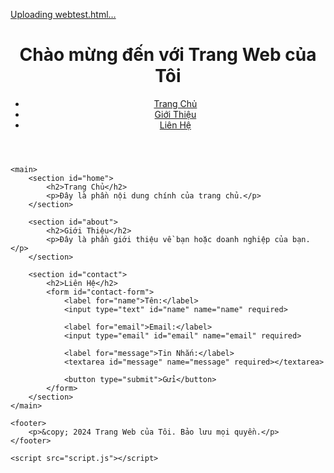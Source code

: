 [Uploading webtest.html…]()<!DOCTYPE html>
<html lang="en">
<head>
    <meta charset="UTF-8">
    <meta name="viewport" content="width=device-width, initial-scale=1.0">
    <title>Trang Web Di Động</title>
    <link rel="stylesheet" href="styles.css">
</head>
<body>
    <header>
        <h1>Chào mừng đến với Trang Web của Tôi</h1>
        <nav>
            <ul>
                <li><a href="#home">Trang Chủ</a></li>
                <li><a href="#about">Giới Thiệu</a></li>
                <li><a href="#contact">Liên Hệ</a></li>
            </ul>
        </nav>
    </header>
    
    <main>
        <section id="home">
            <h2>Trang Chủ</h2>
            <p>Đây là phần nội dung chính của trang chủ.</p>
        </section>
        
        <section id="about">
            <h2>Giới Thiệu</h2>
            <p>Đây là phần giới thiệu về bạn hoặc doanh nghiệp của bạn.</p>
        </section>
        
        <section id="contact">
            <h2>Liên Hệ</h2>
            <form id="contact-form">
                <label for="name">Tên:</label>
                <input type="text" id="name" name="name" required>
                
                <label for="email">Email:</label>
                <input type="email" id="email" name="email" required>
                
                <label for="message">Tin Nhắn:</label>
                <textarea id="message" name="message" required></textarea>
                
                <button type="submit">Gửi</button>
            </form>
        </section>
    </main>
    
    <footer>
        <p>&copy; 2024 Trang Web của Tôi. Bảo lưu mọi quyền.</p>
    </footer>
    
    <script src="script.js"></script>
</body>
</html>

